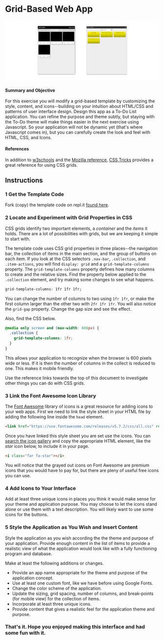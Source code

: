 # Grid-Based Web App

![App Images](images/gridBasedWebAppSplash.png)

#### Summary and Objective
For this exercise you will modify a grid-based template by customizing the style, content, and icons--building on your intuition about HTML/CSS and patterns of user interface design. Design this app as a To-Do List application. You can refine the purpose and theme subtly, but staying with the To-Do theme will make things easier in the next exercise using Javascript. So your application will not be dynamic yet (that's where Javascript comes in), but you can carefully create the look and feel with HTML, CSS, and Icons.

#### References
In addition to [w3schools](https://www.w3schools.com/css/css_grid.asp) and the [Mozilla reference](https://developer.mozilla.org/en-US/docs/Web/CSS/CSS_Grid_Layout), [CSS Tricks](https://css-tricks.com/snippets/css/complete-guide-grid/) provides a great reference for using CSS grids.

## Instructions

### 1 Get the Template Code
Fork (copy) the template code on repl.it [found here](https://repl.it/@jimlyst/Grid-Based-Web-App-Template).

### 2 Locate and Experiment with Grid Properties in CSS
CSS grids identify two important elements, a *container* and the *items* it holds. There are a lot of possibilities with grids, but we are keeping it simple to start with.

The template code uses CSS grid properties in three places--the navigation bar, the collection of items in the main section, and the group of buttons on each item. If you look at the CSS selectors `.nav-bar`, `.collection`, and `.item-actions`, you will find `display: grid` and a `grid-template-columns` property. The `grid-template-columns` property defines how many columns to create and the relative sizes. Find the property below applied to the `.collection` element, and try making some changes to see what happens.

```css
grid-template-columns: 1fr 1fr 1fr;
```

You can change the number of columns to two using `1fr 1fr`, or make the first column larger than the other two with `2fr 1fr 1fr`.  You will also notice the `grid-gap` property. Change the gap size and see the effect.

Also, find the CSS below.

```css
@media only screen and (max-width: 600px) {
  .collection {
    grid-template-columns: 1fr;
  }
}
```

This allows your application to recognize when the browser is 600 pixels wide or less. If it is then the number of columns in the collect is reduced to one. This makes it mobile friendly.

Use the reference links towards the top of this document to investigate other things you can do with CSS grids.

### 3 Link the Font Awesome Icon Library
The [Font Awesome](https://fontawesome.com) library of icons is a great resource for adding icons to your web apps. First we need to link the style sheet in your HTML file by adding the following line inside the `head` element.

```html
<link href="https://use.fontawesome.com/releases/v5.7.2/css/all.css" rel="stylesheet">
```

Once you have linked this style sheet you are set use the icons. You can [search the icon gallery](https://fontawesome.com/icons?d=gallery) and copy the appropriate HTML element, like the *star* icon below, to include it in your page.

```html
<i class="far fa-star"></i>
```

You will notice that the grayed out icons on Font Awesome are premium icons that you would have to pay for, but there are pleny of useful free icons you can use.

### 4 Add Icons to Your Interface
Add at least three unique icons in places you think it would make sense for your theme and application purpose. You may choose to let the icons stand alone or use them with a text description. You will likely want to use some icons for the buttons.

### 5 Style the Application as You Wish and Insert Content
Style the application as you wish according the the theme and purpose of your application. Provide enough content in the list of items to provide a realistic view of what the application would look like with a fully functioning program and database.

Make at least the following additions or changes.
- Provide an app name appropriate for the theme and purpose of the application concept.
- Use at least one custom font, like we have before using Google Fonts.
- Change the color scheme of the application.
- Update the sizing, grid spacing, number of columns, and break-points (for mobile view) for the collection of items.
- Incorporate at least three unique icons.
- Provide content that gives a realistic feel for the application theme and purpose.

### That's it. Hope you enjoyed making this interface and had some fun with it.

